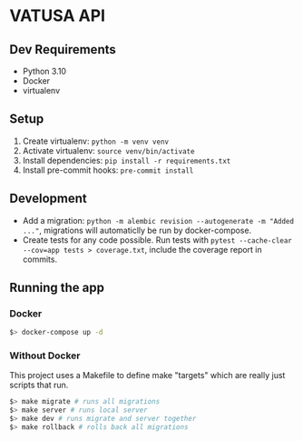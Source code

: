 # VATUSA API

## Dev Requirements

- Python 3.10
- Docker
- virtualenv

## Setup

1. Create virtualenv: `python -m venv venv`
2. Activate virtualenv: `source venv/bin/activate`
3. Install dependencies: `pip install -r requirements.txt`
4. Install pre-commit hooks: `pre-commit install`

## Development
* Add a migration: `python -m alembic revision --autogenerate -m "Added ..."`, migrations will automaticlly be run by docker-compose.
* Create tests for any code possible. Run tests with `pytest --cache-clear --cov=app tests > coverage.txt`, include the coverage report in commits.

## Running the app

### Docker

```bash
$> docker-compose up -d
```

### Without Docker

This project uses a Makefile to define make "targets" which are really just scripts that run.

```bash
$> make migrate # runs all migrations
$> make server # runs local server
$> make dev # runs migrate and server together
$> make rollback # rolls back all migrations
```
